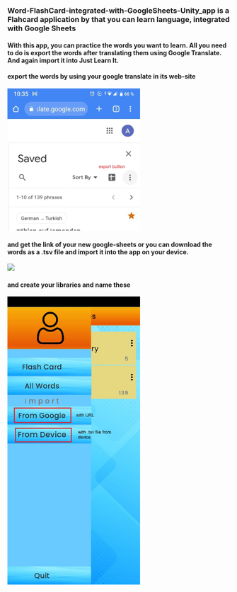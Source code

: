### Word-FlashCard-integrated-with-GoogleSheets-Unity_app is a Flahcard application by that you can learn language, integrated with Google Sheets

  

#### With this app, you can practice the words you want to learn. All you need to do is export the words after translating them using Google Translate.  And again import it into Just Learn It.

#### export the words by using your google translate in its web-site

<img src="./Assets/Images/readme/export.jpeg" width="300">

#### and get the link of your new google-sheets or you can download the words as a .tsv file and import it into the app on your device. 
<img src="./Assets/Images/readme/url.png" width="300">

#### and create your libraries and name these  

<img src="./Assets/Images/readme/import_device.jpeg" width="300">

